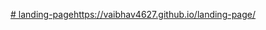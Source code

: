 [# landing-page](https://vaibhav4627.github.io/landing-page/)https://vaibhav4627.github.io/landing-page/
